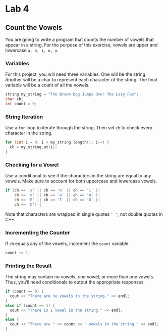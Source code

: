 # Lab 4
## Count the Vowels
You are going to write a program that counts the number of vowels that appear in a string. For the purpose of this exercise, vowels are upper and lowercase `a, e, i, o, u`.

### Variables
For this project, you will need three variables. One will be the string. Another will be a char to represent each character of the string. The final variable will be a count of all the vowels.
```cpp
string my_string = "The Brown Dog Jumps Over The Lazy Fox";
char ch;
int count = 0;
```

### String Iteration
Use a `for` loop to iterate through the string. Then set `ch` to check every character in the string.
```cpp
for (int i = 0; i < my_string.length(); i++) {
  ch = my_string.at(i);
}
```

### Checking for a Vowel
Use a conditional to see if the characters in the string are equal to any vowels. Make sure to account for both uppercase and lowercase vowels.
```cpp
if (ch == 'a' || ch == 'e' || ch == 'i' || 
    ch == 'o' || ch == 'u' || ch == 'A' ||
    ch == 'E' || ch == 'I' || ch == 'O' ||
    ch == 'U') {
```

Note that characters are wrapped in single quotes `' '`, not double quotes in C++.

### Incrementing the Counter
If `ch` equals any of the vowels, increment the `count` variable.
```cpp
count += 1;
```

### Printing the Result
The string may contain no vowels, one vowel, or more than one vowels. Thus, you’ll need conditionals to output the appropriate responses.

```cpp
if (count == 0) {
  cout << "There are no vowels in the string." << endl;
}
else if (count == 1) {
  cout << "There is 1 vowel in the string." << endl;
}
else {
  cout << "There are " << count << " vowels in the string." << endl;
}
```


